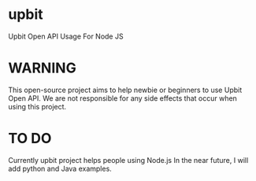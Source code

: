 # upbit
Upbit Open API Usage For Node JS

# WARNING
This open-source project aims to help newbie or beginners to use Upbit Open API.
We are not responsible for any side effects that occur when using this project.

# TO DO
Currently upbit project helps people using Node.js
In the near future, I will add python and Java examples.
